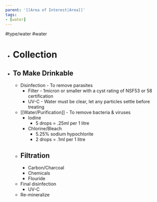 ```yaml
---
parent: '[[Area of Interest|Area]]'
tags: 
- [water]
---
```

#type/water #water 


- # Collection





- ## To Make Drinkable
	- Disinfection - To remove parasites
		- Filter - 1micron or smaller with a cyst rating of NSF53 or 58 certification
		- UV-C - Water must be clear, let any particles settle before treating
	- [[Water/Purification]] - To remove bacteria & viruses
		- Iodine
			- 5 drops = .25ml per 1 litre
		- Chlorine/Bleach
			- 5.25% sodium hypochlorite
			- 2 drops = .1ml per 1 litre
	- Filtration
		-
		- Carbon/Charcoal
		- Chemicals
		- Flouride
	- Final disinfection
		- UV-C
	- Re-mineralize